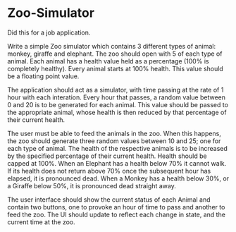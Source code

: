 # Zoo-Simulator
Did this for a job application.

Write a simple Zoo simulator which contains 3 different types of animal:  monkey, giraffe and elephant.  The zoo should open with 5 of each type of animal.
Each animal has a health value held as a percentage (100% is completely healthy).  Every animal starts at 100% health.  This value should be a floating point value.

The application should act as a simulator, with time passing at the rate of 1 hour with each interation.  Every hour that passes, a random value between 0 and 20 is to be generated for each animal.  This value should be passed to the appropriate animal, whose health is then reduced by that percentage of their current health.

The user must be able to feed the animals in the zoo.  When this happens, the zoo should generate three random values between 10 and 25; one for each type of animal.  The health of the respective animals is to be increased by the specified percentage of their current health.  Health should be capped at 100%.
When an Elephant has a health below 70% it cannot walk.   If its health does not return above 70% once the subsequent hour has elapsed, it is pronounced dead.
When a Monkey has a health below 30%, or a Giraffe below 50%, it is pronounced dead straight away. 

The user interface should show the current status of each Animal and contain two buttons, one to provoke an hour of time to pass and another to feed the zoo.   The UI should update to reflect each change in state, and the current time at the zoo.
